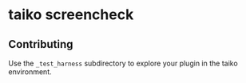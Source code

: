 # taiko screencheck

## Contributing

Use the `_test_harness` subdirectory to explore your plugin in the taiko environment.
